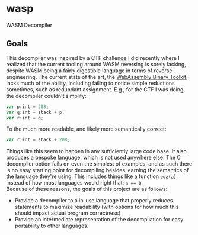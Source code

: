 # wasp
WASM Decompiler

## Goals
This decompiler was inspired by a CTF challenge I did recently where I realized that the current tooling around WASM reversing is sorely lacking, despite WASM being a fairly digestible language in terms of reverse engineering. The current state of the art, the [WebAssembly Binary Toolkit](https://github.com/WebAssembly/wabt), lacks much of the ability, including failing to notice simple reductions sometimes, such as redundant assignment. E.g., for the CTF I was doing, the decompiler couldn't simplify:
```js
var p:int = 208;
var q:int = stack + p;
var r:int = q;
```
To the much more readable, and likely more semantically correct:
```js
var r:int = stack + 208;
```
Things like this seem to happen in any sufficiently large code base. It also produces a bespoke language, which is not used anywhere else. The C decompiler option fails on even the simplest of examples, and as such there is no easy starting point for decompiling besides learning the semantics of the language they're using. This includes things like a function `eqz(a)`, instead of how most languages would right that: `a == 0`.  
Because of these reasons, the goals of this project are as follows:
- Provide a decompiler to a in-use language that properly reduces statements to maximize readability (with options for how much this should impact actual program correctness)
- Provide an intermediate representation of the decompilation for easy portability to other languages. 
